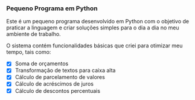### Pequeno Programa em Python
Este é um pequeno programa desenvolvido em Python com o objetivo de praticar a linguagem e criar soluções simples para o dia a dia no meu ambiente de trabalho.

O sistema contém funcionalidades básicas que criei para otimizar meu tempo, tais como:
- [x] Soma de orçamentos
- [x] Transformação de textos para caixa alta
- [x] Cálculo de parcelamento de valores
- [x] Cálculo de acréscimos de juros
- [x] Cálculo de descontos percentuais
